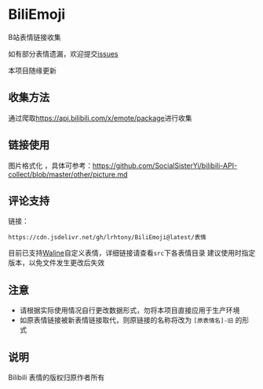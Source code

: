 # BiliEmoji
 B站表情链接收集
 
如有部分表情遗漏，欢迎提交[issues](https://github.com/lrhtony/biliEmoji/issues)

本项目随缘更新

## 收集方法
通过爬取<https://api.bilibili.com/x/emote/package>进行收集

## 链接使用
图片格式化 ，具体可参考：<https://github.com/SocialSisterYi/bilibili-API-collect/blob/master/other/picture.md>

## 评论支持
链接：
```
https://cdn.jsdelivr.net/gh/lrhtony/BiliEmoji@latest/表情
```
目前已支持[Waline](https://waline.js.org)自定义表情，详细链接请查看`src`下各表情目录
建议使用时指定版本，以免文件发生更改后失效

## 注意
- 请根据实际使用情况自行更改数据形式，勿将本项目直接应用于生产环境
- 如原表情链接被新表情链接取代，则原链接的名称将改为 `[原表情名]-旧` 的形式

## 说明
Bilibili 表情的版权归原作者所有